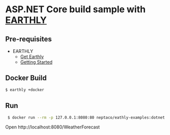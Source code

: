 # ASP.NET Core build sample with [EARTHLY](https://earthly.dev/)


## Pre-requisites

- EARTHLY
    - [Get Earthly](https://earthly.dev/get-earthly/)
    - [Getting Started](https://docs.earthly.dev/basics)

## Docker Build

```bash
$ earthly +docker
```

## Run

```bash
 $ docker run --rm -p 127.0.0.1:8080:80 neptaco/eathly-examples:dotnet
```

Open http://localhost:8080/WeatherForecast

